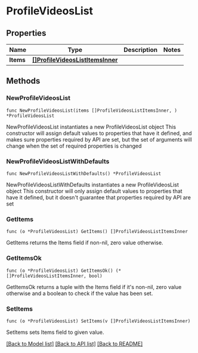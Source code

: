 # ProfileVideosList

## Properties

Name | Type | Description | Notes
------------ | ------------- | ------------- | -------------
**Items** | [**[]ProfileVideosListItemsInner**](ProfileVideosListItemsInner.md) |  | 

## Methods

### NewProfileVideosList

`func NewProfileVideosList(items []ProfileVideosListItemsInner, ) *ProfileVideosList`

NewProfileVideosList instantiates a new ProfileVideosList object
This constructor will assign default values to properties that have it defined,
and makes sure properties required by API are set, but the set of arguments
will change when the set of required properties is changed

### NewProfileVideosListWithDefaults

`func NewProfileVideosListWithDefaults() *ProfileVideosList`

NewProfileVideosListWithDefaults instantiates a new ProfileVideosList object
This constructor will only assign default values to properties that have it defined,
but it doesn't guarantee that properties required by API are set

### GetItems

`func (o *ProfileVideosList) GetItems() []ProfileVideosListItemsInner`

GetItems returns the Items field if non-nil, zero value otherwise.

### GetItemsOk

`func (o *ProfileVideosList) GetItemsOk() (*[]ProfileVideosListItemsInner, bool)`

GetItemsOk returns a tuple with the Items field if it's non-nil, zero value otherwise
and a boolean to check if the value has been set.

### SetItems

`func (o *ProfileVideosList) SetItems(v []ProfileVideosListItemsInner)`

SetItems sets Items field to given value.



[[Back to Model list]](../README.md#documentation-for-models) [[Back to API list]](../README.md#documentation-for-api-endpoints) [[Back to README]](../README.md)


